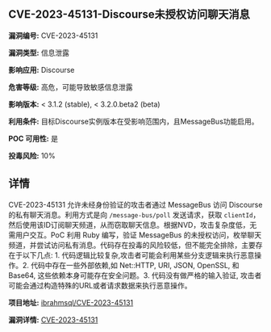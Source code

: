 ## CVE-2023-45131-Discourse未授权访问聊天消息

**漏洞编号:** CVE-2023-45131

**漏洞类型:** 信息泄露

**影响应用:** Discourse

**危害等级:** 高危，可能导致敏感信息泄露

**影响版本:** < 3.1.2 (stable), < 3.2.0.beta2 (beta)

**利用条件:** 目标Discourse实例版本在受影响范围内，且MessageBus功能启用。

**POC 可用性:** 是

**投毒风险:** 10%

## 详情

CVE-2023-45131 允许未经身份验证的攻击者通过 MessageBus 访问 Discourse 的私有聊天消息。利用方式是向 `/message-bus/poll` 发送请求，获取 `clientId`，然后使用该ID订阅聊天频道，从而窃取聊天信息。根据NVD，攻击复杂度低，无需用户交互。PoC 利用 Ruby 编写，验证 MessageBus 的未授权访问，枚举聊天频道，并尝试访问私有消息。代码存在投毒的风险较低，但不能完全排除，主要存在于以下几点: 1. 代码逻辑比较复杂,攻击者可能会利用某些分支逻辑来执行恶意操作。2. 代码中存在一些外部依赖,如 Net::HTTP, URI, JSON, OpenSSL, 和 Base64, 这些依赖本身可能存在安全问题。3. 代码没有做严格的输入验证, 攻击者可能会通过构造特殊的URL或者请求数据来执行恶意操作。

**项目地址:** [ibrahmsql/CVE-2023-45131](https://github.com/ibrahmsql/CVE-2023-45131)

**漏洞详情:** [CVE-2023-45131](https://nvd.nist.gov/vuln/detail/CVE-2023-45131)
